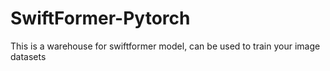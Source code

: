 # SwiftFormer-Pytorch
This is a warehouse for swiftformer model, can be used to train your image datasets
